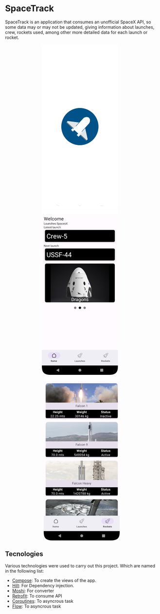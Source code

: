 # SpaceTrack
SpaceTrack is an application that consumes an unofficial SpaceX API, so some data may or may not be updated, giving information about launches, crew, rockets used, among other more detailed data for each launch or rocket.

<p align="center">
  <img src="/images/Screenshot_20230803_162252.png" width=250/>&nbsp;&nbsp;&nbsp;
  <img src="/images/Screenshot_20230803_164152.png" width=250/>&nbsp;&nbsp;&nbsp;
  <img src="/images/Screenshot_20230803_164355.png" width=250/>
</p>

## Tecnologies
Various technologies were used to carry out this project. Which are named in the following list:

- [Compose]: To create  the views of the app.
- [Hilt]: For Dependency injection.
- [Moshi]: For converter 
- [Retrofit]: To consume API
- [Coroutines]: To asyncrous task
- [Flow]: To asyncrous task


[Compose]: <https://developer.android.com/jetpack/compose>
[Hilt]: <https://developer.android.com/training/dependency-injection/hilt-android>
[Moshi]: <https://github.com/square/moshi>
[Retrofit]: <https://square.github.io/retrofit/>
[Coroutines]: <https://developer.android.com/kotlin/coroutines>
[Flow]: <https://kotlinlang.org/docs/flow.html>
  




